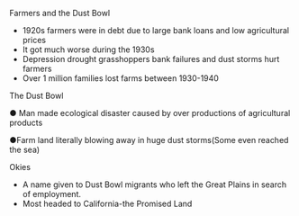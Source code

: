 Farmers and the Dust Bowl

* 1920s farmers were in debt due to large bank loans and low agricultural prices
* It got much worse during the 1930s
* Depression drought grasshoppers bank failures and dust storms hurt farmers
* Over 1 million families lost farms between 1930-1940

The Dust Bowl

● Man made ecological disaster caused by over productions of agricultural products 

●Farm land literally blowing away in huge dust storms(Some even reached the sea)

Okies

* A name given to Dust Bowl migrants who left the Great Plains in search of employment.
* Most headed to California-the Promised Land